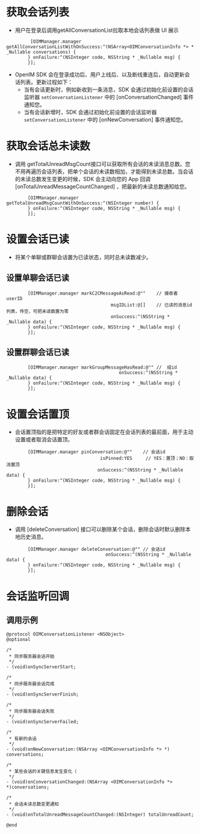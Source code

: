 # 获取会话列表

- 用户在登录后调用getAllConversationList拉取本地会话列表做 UI 展示

```objc
         [OIMManager.manager getAllConversationListWithOnSuccess:^(NSArray<OIMConversationInfo *> * _Nullable conversations) {
        } onFailure:^(NSInteger code, NSString * _Nullable msg) {
        }];

```

- OpenIM SDK 会在登录成功后、用户上线后、以及断线重连后，自动更新会话列表。更新过程如下：
  - 当有会话更新时，例如新收到一条消息，SDK 会通过初始化前设置的会话监听器 `setConversationListener` 中的 [onConversationChanged] 事件通知您。
  - 当有会话新增时，SDK 会通过初始化前设置的会话监听器 `setConversationListener` 中的 [onNewConversation] 事件通知您。

# 获取会话总未读数

- 调用 getTotalUnreadMsgCount接口可以获取所有会话的未读消息总数。您不用再遍历会话列表，把单个会话的未读数相加，才能得到未读总数。当会话的未读总数发生变更的时候，SDK 会主动向您的 App 回调 [onTotalUnreadMessageCountChanged] ，把最新的未读总数通知给您。

```objc
        [OIMManager.manager getTotalUnreadMsgCountWithOnSuccess:^(NSInteger number) {
        } onFailure:^(NSInteger code, NSString * _Nullable msg) {
        }];
```

# 设置会话已读

- 将某个单聊或群聊会话置为已读状态，同时总未读数减少。

## 设置单聊会话已读

```objc
        [OIMManager.manager markC2CMessageAsRead:@""    // 接收者 userID
                                       msgIDList:@[]    // 已读的消息id列表，传空，可把未读数置为零
                                       onSuccess:^(NSString * _Nullable data) {
        } onFailure:^(NSInteger code, NSString * _Nullable msg) {
        }];
```

## 设置群聊会话已读

```objc
        [OIMManager.manager markGroupMessageHasRead:@"" //  组id
                                          onSuccess:^(NSString * _Nullable data) {
        } onFailure:^(NSInteger code, NSString * _Nullable msg) {
        }];
```

# 设置会话置顶

- 会话置顶指的是把特定的好友或者群会话固定在会话列表的最前面，用于主动设置或者取消会话置顶。

```objc
        [OIMManager.manager pinConversation:@""    // 会话id
                                   isPinned:YES     // YES：置顶；NO：取消置顶
                                  onSuccess:^(NSString * _Nullable data) {
        } onFailure:^(NSInteger code, NSString * _Nullable msg) {
        }];
```

# 删除会话

- 调用 [deleteConversation] 接口可以删除某个会话，删除会话时默认删除本地历史消息。

```objc
        [OIMManager.manager deleteConversation:@"" // 会话id
                                     onSuccess:^(NSString * _Nullable data) {
        } onFailure:^(NSInteger code, NSString * _Nullable msg) {
        }];

```

# 会话监听回调

## 调用示例

```objc
@protocol OIMConversationListener <NSObject>
@optional

/*
 * 同步服务器会话开始
 */
- (void)onSyncServerStart;

/*
 * 同步服务器会话完成
 */
- (void)onSyncServerFinish;

/*
 * 同步服务器会话失败
 */
- (void)onSyncServerFailed;

/*
 * 有新的会话
 */
- (void)onNewConversation:(NSArray <OIMConversationInfo *> *) conversations;

/*
 * 某些会话的关键信息发生变化（
 */
- (void)onConversationChanged:(NSArray <OIMConversationInfo *> *)conversations;

/*
 * 会话未读总数变更通知
 */
- (void)onTotalUnreadMessageCountChanged:(NSInteger) totalUnreadCount;

@end
```

